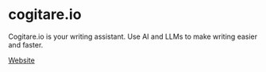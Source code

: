 # cogitare.io
Cogitare.io is your writing assistant. Use AI and LLMs to make writing easier and faster.

[Website](https://cogitare.io)
